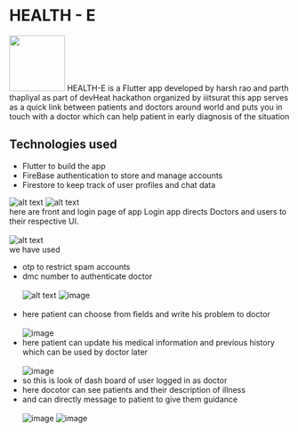 # HEALTH - E
<img src="https://i.imgur.com/Psax3Iq.png" width="100" height="100"/> 
HEALTH-E is a Flutter app developed by harsh rao and parth thapliyal as part of devHeat hackathon organized by iiitsurat
this app serves as a quick link between patients and doctors around world and puts you in touch with a doctor which can help patient in early diagnosis of the situation

## Technologies used
- Flutter to build the app
- FireBase authentication to store and manage accounts
- Firestore to keep track of user profiles and chat data

![alt text](https://i.imgur.com/H3qg6nJ.png) ![alt text](https://i.imgur.com/DmDu30X.png)<br />
here are front and login page of app Login app directs Doctors and users to their respective UI.<br /><br />
![alt text](https://i.imgur.com/TnLVTB2.png)<br />
we have used <br />
- otp to restrict spam accounts
- dmc number to authenticate doctor
<br /><br />
![alt text](https://i.imgur.com/gCwBrYo.png) ![image](https://user-images.githubusercontent.com/75796695/141695211-31c16f49-297e-49d6-b700-b077ffb4f4dd.png)
<br /><br />
- here patient can choose from fields and write his problem to doctor
<br /><br />
![image](https://user-images.githubusercontent.com/75796695/141695271-5b8feb07-bb6e-435a-8ac3-ed6629798dbb.png)
- here patient can update his medical information and previous history which can be used by doctor later
<br /><br />
![image](https://user-images.githubusercontent.com/75796695/141695416-08476a2d-6fcd-47e0-b0ef-c69640687f25.png)
- so this is look of dash board of user logged in as doctor 
- here docotor can see patients and their description of illness
- and can directly message to patient to give them guidance
<br /><br />
![image](https://user-images.githubusercontent.com/75796695/141695541-6e5a5d1d-55a4-4700-94db-daab80755989.png)
![image](https://user-images.githubusercontent.com/75796695/141695585-1c0569f2-9e67-4323-be82-639529157eff.png)
<br /><br />
